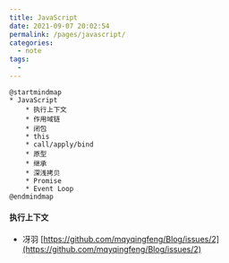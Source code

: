 ```yaml
---
title: JavaScript
date: 2021-09-07 20:02:54
permalink: /pages/javascript/
categories:
  - note
tags:
  -
---
```


```plantuml
@startmindmap
* JavaScript
	* 执行上下文
	* 作用域链
	* 闭包
	* this
	* call/apply/bind
	* 原型
	* 继承
	* 深浅拷贝
	* Promise
	* Event Loop
@endmindmap
```

#### 执行上下文

- 冴羽 [https://github.com/mqyqingfeng/Blog/issues/2](https://github.com/mqyqingfeng/Blog/issues/2)
